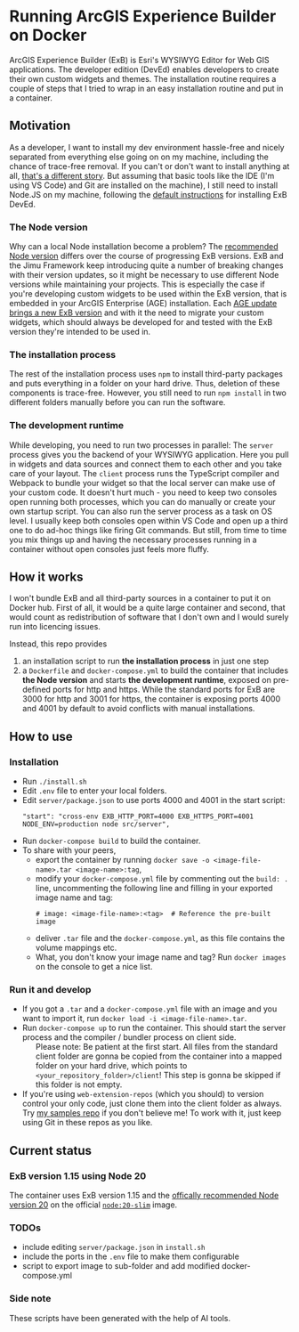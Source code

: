 # Running ArcGIS Experience Builder on Docker

ArcGIS Experience Builder (ExB) is Esri's WYSIWYG Editor for Web GIS applications. The developer edition (DevEd) enables developers to create their own custom widgets and themes. The installation routine requires a couple of steps that I tried to wrap in an easy installation routine and put in a container.

## Motivation

As a developer, I want to install my dev environment hassle-free and nicely separated from everything else going on on my machine, including the chance of trace-free removal. If you can't or don't want to install anything at all, [that's a different story](https://code.visualstudio.com/docs/devcontainers/containers). But assuming that basic tools like the IDE (I'm using VS Code) and Git are installed on the machine), I still need to install Node.JS on my machine, following the [default instructions](https://developers.arcgis.com/experience-builder/guide/install-guide/) for installing ExB DevEd.

### The Node version
Why can a local Node installation become a problem? The [recommended Node version](https://developers.arcgis.com/experience-builder/guide/release-versions/) differs over the course of progressing ExB versions. ExB and the Jimu Framework keep introducing quite a number of breaking changes with their version updates, so it might be necessary to use different Node versions while maintaining your projects. This is especially the case if you're developing custom widgets to be used within the ExB version, that is embedded in your ArcGIS Enterprise (AGE) installation. Each [AGE update brings a new ExB version](https://developers.arcgis.com/experience-builder/guide/release-versions/) and with it the need to migrate your custom widgets, which should always be developed for and tested with the ExB version they're intended to be used in.

### The installation process
The rest of the installation process uses ``npm`` to install third-party packages and puts everything in a folder on your hard drive. Thus, deletion of these components is trace-free. However, you still need to run ``npm install`` in two different folders manually before you can run the software.

### The development runtime
While developing, you need to run two processes in parallel: The ``server`` process gives you the backend of your WYSIWYG application. Here you pull in widgets and data sources and connect them to each other and you take care of your layout. The ``client`` process runs the TypeScript compiler and Webpack to bundle your widget so that the local server can make use of your custom code. It doesn't hurt much - you need to keep two consoles open running both processes, which you can do manually or create your own startup script. You can also run the server process as a task on OS level. I usually keep both consoles open within VS Code and open up a third one to do ad-hoc things like firing Git commands. But still, from time to time you mix things up and having the necessary processes running in a container without open consoles just feels more fluffy.


## How it works

I won't bundle ExB and all third-party sources in a container to put it on Docker hub. First of all, it would be a quite large container and second, that would count as redistribution of software that I don't own and I would surely run into licencing issues.

Instead, this repo provides
1. an installation script to run <b>the installation process</b> in just one step
2. a ``Dockerfile`` and ``docker-compose.yml`` to build the container that includes <b>the Node version</b> and starts <b>the development runtime</b>, exposed on pre-defined ports for http and https. While the standard ports for ExB are 3000 for http and 3001 for https, the container is exposing ports 4000 and 4001 by default to avoid conflicts with manual installations.

## How to use

### Installation

* Run ``./install.sh``
* Edit ``.env`` file to enter your local folders.
* Edit ``server/package.json`` to use ports 4000 and 4001 in the start script:
  ```
  "start": "cross-env EXB_HTTP_PORT=4000 EXB_HTTPS_PORT=4001 NODE_ENV=production node src/server",
  ```
* Run ``docker-compose build`` to build the container.
* To share with your peers, 
  * export the container by running ``docker save -o <image-file-name>.tar <image-name>:tag``, 
  * modify your ``docker-compose.yml`` file by commenting out the ``build: .`` line, uncommenting the following line and filling in your exported image name and tag: 
    ```
    # image: <image-file-name>:<tag>  # Reference the pre-built image
    ```
  * deliver ``.tar`` file and the ``docker-compose.yml``, as this file contains the volume mappings etc.
  * What, you don't know your image name and tag? Run ``docker images`` on the console to get a nice list.

### Run it and develop
* If you got a ``.tar`` and a ``docker-compose.yml`` file with an image and you want to import it, run ``docker load -i <image-file-name>.tar``.
* Run ``docker-compose up`` to run the container. This should start the server process and the compiler / bundler process on client side. <ul>Please note: Be patient at the first start. All files from the standard client folder are gonna be copied from the container into a mapped folder on your hard drive, which points to ``<your_repository_folder>/client``! This step is gonna be skipped if this folder is not empty.</ul>
* If you're using ``web-extension-repos`` (which you should) to version control your only code, just clone them into the client folder as always. Try [my samples repo](https://github.com/esride-nik/ExB-workshop) if you don't believe me! To work with it, just keep using Git in these repos as you like.


## Current status

### ExB version 1.15 using Node 20

The container uses ExB version 1.15 and the [offically recommended Node version 20](https://developers.arcgis.com/experience-builder/guide/release-versions/) on the official [``node:20-slim``](https://hub.docker.com/_/node) image.

### TODOs

* include editing ``server/package.json`` in ``install.sh``
* include the ports in the ``.env`` file to make them configurable
* script to export image to sub-folder and add modified docker-compose.yml

### Side note

These scripts have been generated with the help of AI tools.